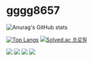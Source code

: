 # gggg8657



![Anurag's GitHub stats](https://github-readme-stats.vercel.app/api?username=gggg8657&show_icons=true) 

[![Top Langs](https://github-readme-stats.vercel.app/api/top-langs/?username=gggg8657&layout=compact)](https://github.com/anuraghazra/github-readme-stats) 
[![Solved.ac 프로필](http://mazassumnida.wtf/api/generate_badge?boj=gggg8657)](https://solved.ac/gggg8657)

<p>
<a href="figma.com" target="_blank"><img src="https://img.shields.io/badge/Figma-F24E1E?style=for-the-badge&logo=Figma&logoColor=white"/></a>
<a href="" target="_blank"><img src="https://img.shields.io/badge/BLOG-282828?style=flat-square&logo=Notion&logoColor=white"/></a>
<a href="instagram.com/dongju_kim_" target="_blank"><img src="https://img.shields.io/badge/suhshin-CB3F7C?style=flat-square&logo=Instagram&logoColor=white"/></a>
<a href="mailto:gggg8657@gmail.com" target="_blank"><img src="https://img.shields.io/badge/gggg8657@gmail.com-EA4335?style=flat-square&logo=Gmail&logoColor=white"/></a>
</p>